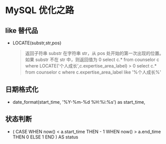 # MySQL 优化之路

## like 替代品

- LOCATE(substr,str,pos)
  > 返回子符串 substr 在字符串 str，从 pos 处开始的第一次出现的位置。如果 substr 不在 str 中，则返回值为 0
  > select c.\* from counselor c where LOCATE('个人成长',c.expertise_area_label) > 0
  > select c.\* from counselor c where c.expertise_area_label like '%个人成长%'

## 日期格式化

- date_format(start_time, '%Y-%m-%d %H:%i:%s') as start_time,

## 状态判断

- ( CASE WHEN now() < a.start_time THEN - 1 WHEN now() > a.end_time THEN 0 ELSE 1 END ) AS status
